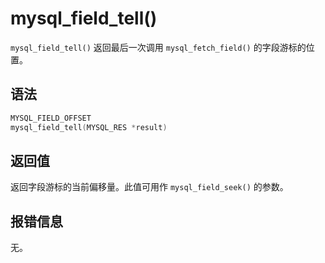 mysql_field_tell() 
=======================================

`mysql_field_tell()` 返回最后一次调用 `mysql_fetch_field()` 的字段游标的位置。

语法 
-----------------------

```c
MYSQL_FIELD_OFFSET
mysql_field_tell(MYSQL_RES *result)
```



返回值 
------------------------

返回字段游标的当前偏移量。此值可用作 `mysql_field_seek()` 的参数。

报错信息 
-------------------------

无。

